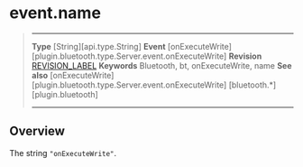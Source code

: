 # event.name

> --------------------- ------------------------------------------------------------------------------------------
> __Type__              [String][api.type.String]
> __Event__             [onExecuteWrite][plugin.bluetooth.type.Server.event.onExecuteWrite]
> __Revision__          [REVISION_LABEL](REVISION_URL)
> __Keywords__          Bluetooth, bt, onExecuteWrite, name
> __See also__          [onExecuteWrite][plugin.bluetooth.type.Server.event.onExecuteWrite]
>						[bluetooth.*][plugin.bluetooth]
> --------------------- ------------------------------------------------------------------------------------------

## Overview

The string `"onExecuteWrite"`.